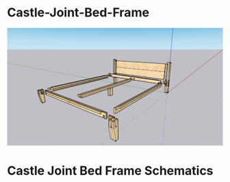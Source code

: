 # Castle-Joint-Bed-Frame
![Bed Frame Sketchup Image](images/BF_View1.png)

# Castle Joint Bed Frame Schematics
